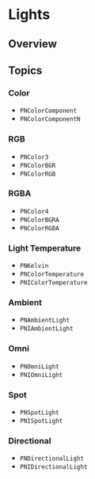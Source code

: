 # Lights

<!--summary-->

## Overview

<!--overview-->

## Topics

### Color
- ``PNColorComponent``
- ``PNColorComponentN``

### RGB
- ``PNColor3``
- ``PNColorBGR``
- ``PNColorRGB``

### RGBA
- ``PNColor4``
- ``PNColorBGRA``
- ``PNColorRGBA``

### Light Temperature
- ``PNKelvin``
- ``PNColorTemperature``
- ``PNIColorTemperature``

### Ambient
- ``PNAmbientLight``
- ``PNIAmbientLight``

### Omni
- ``PNOmniLight``
- ``PNIOmniLight``

### Spot
- ``PNSpotLight``
- ``PNISpotLight``

### Directional
- ``PNDirectionalLight``
- ``PNIDirectionalLight``
